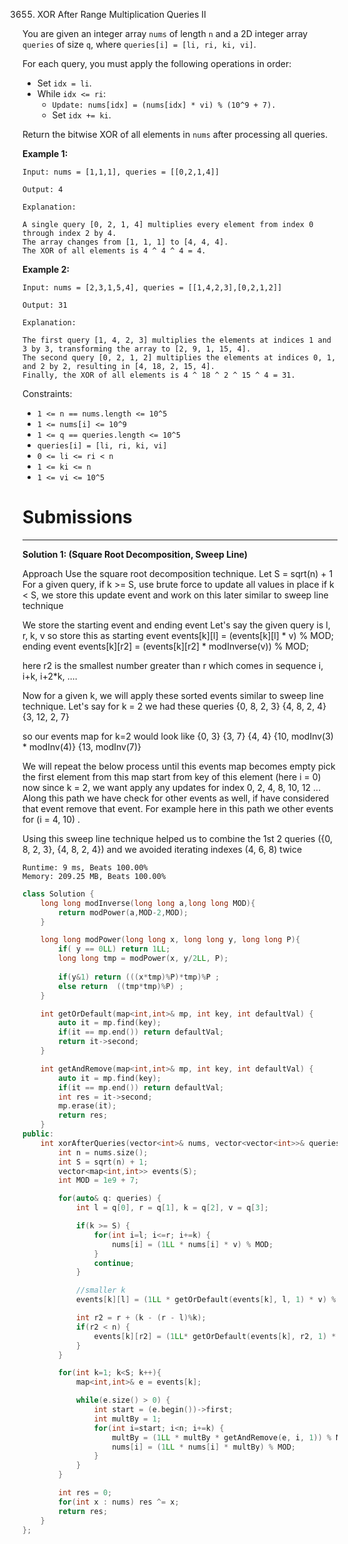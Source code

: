 3655. XOR After Range Multiplication Queries II

You are given an integer array `nums` of length `n` and a 2D integer array `queries` of size `q`, where `queries[i] = [li, ri, ki, vi]`.

For each query, you must apply the following operations in order:

* Set `idx = li`.
* While `idx <= ri`:
    * `Update: nums[idx] = (nums[idx] * vi) % (10^9 + 7).`
    * Set `idx += ki`.

Return the bitwise XOR of all elements in `nums` after processing all queries.

 

**Example 1:**
```
Input: nums = [1,1,1], queries = [[0,2,1,4]]

Output: 4

Explanation:

A single query [0, 2, 1, 4] multiplies every element from index 0 through index 2 by 4.
The array changes from [1, 1, 1] to [4, 4, 4].
The XOR of all elements is 4 ^ 4 ^ 4 = 4.
```

**Example 2:**
```
Input: nums = [2,3,1,5,4], queries = [[1,4,2,3],[0,2,1,2]]

Output: 31

Explanation:

The first query [1, 4, 2, 3] multiplies the elements at indices 1 and 3 by 3, transforming the array to [2, 9, 1, 15, 4].
The second query [0, 2, 1, 2] multiplies the elements at indices 0, 1, and 2 by 2, resulting in [4, 18, 2, 15, 4].
Finally, the XOR of all elements is 4 ^ 18 ^ 2 ^ 15 ^ 4 = 31.​
```

Constraints:

* `1 <= n == nums.length <= 10^5`
* `1 <= nums[i] <= 10^9`
* `1 <= q == queries.length <= 10^5`
* `queries[i] = [li, ri, ki, vi]`
* `0 <= li <= ri < n`
* `1 <= ki <= n`
* `1 <= vi <= 10^5`

# Submissions
---
**Solution 1: (Square Root Decomposition, Sweep Line)**

Approach
Use the square root decomposition technique.
Let S = sqrt(n) + 1
For a given query,
if k >= S, use brute force to update all values in place
if k < S, we store this update event and work on this later similar to sweep line technique

We store the starting event and ending event
Let's say the given query is l, r, k, v
so store this as
starting event events[k][l] = (events[k][l] * v) % MOD;
ending event events[k][r2] = (events[k][r2] * modInverse(v)) % MOD;

here r2 is the smallest number greater than r which comes in sequence i, i+k, i+2*k, ....

Now for a given k, we will apply these sorted events similar to sweep line technique.
Let's say for k = 2 we had these queries
{0, 8, 2, 3}
{4, 8, 2, 4}
{3, 12, 2, 7}

so our events map for k=2 would look like
{0, 3} {3, 7} {4, 4} {10, modInv(3) * modInv(4)} {13, modInv(7)}

We will repeat the below process until this events map becomes empty
pick the first element from this map
start from key of this element (here i = 0)
now since k = 2, we want apply any updates for index 0, 2, 4, 8, 10, 12 ...
Along this path we have check for other events as well, if have considered that event remove that event. For example here in this path we other events for (i = 4, 10) .

Using this sweep line technique helped us to combine the 1st 2 queries ({0, 8, 2, 3}, {4, 8, 2, 4}) and we avoided iterating indexes (4, 6, 8) twice

```
Runtime: 9 ms, Beats 100.00%
Memory: 209.25 MB, Beats 100.00%
```
```c++
class Solution {
    long long modInverse(long long a,long long MOD){
        return modPower(a,MOD-2,MOD);
    }

    long long modPower(long long x, long long y, long long P){    
        if( y == 0LL) return 1LL;
        long long tmp = modPower(x, y/2LL, P);
    
        if(y&1) return (((x*tmp)%P)*tmp)%P ;
        else return  ((tmp*tmp)%P) ;
    }

    int getOrDefault(map<int,int>& mp, int key, int defaultVal) {
        auto it = mp.find(key);
        if(it == mp.end()) return defaultVal;
        return it->second;
    }

    int getAndRemove(map<int,int>& mp, int key, int defaultVal) {
        auto it = mp.find(key);
        if(it == mp.end()) return defaultVal;
        int res = it->second;
        mp.erase(it);
        return res;
    }
public:
    int xorAfterQueries(vector<int>& nums, vector<vector<int>>& queries) {
        int n = nums.size();
        int S = sqrt(n) + 1; 
        vector<map<int,int>> events(S);
        int MOD = 1e9 + 7;

        for(auto& q: queries) {
            int l = q[0], r = q[1], k = q[2], v = q[3];

            if(k >= S) {
                for(int i=l; i<=r; i+=k) {
                    nums[i] = (1LL * nums[i] * v) % MOD;
                }
                continue;
            }

            //smaller k
            events[k][l] = (1LL * getOrDefault(events[k], l, 1) * v) % MOD;

            int r2 = r + (k - (r - l)%k);
            if(r2 < n) {
                events[k][r2] = (1LL* getOrDefault(events[k], r2, 1) * modInverse(v, MOD)) % MOD;
            }
        }

        for(int k=1; k<S; k++){
            map<int,int>& e = events[k];

            while(e.size() > 0) {
                int start = (e.begin())->first;
                int multBy = 1;
                for(int i=start; i<n; i+=k) {
                    multBy = (1LL * multBy * getAndRemove(e, i, 1)) % MOD;
                    nums[i] = (1LL * nums[i] * multBy) % MOD;
                }
            }
        }

        int res = 0;
        for(int x : nums) res ^= x;
        return res;
    }
};
```
